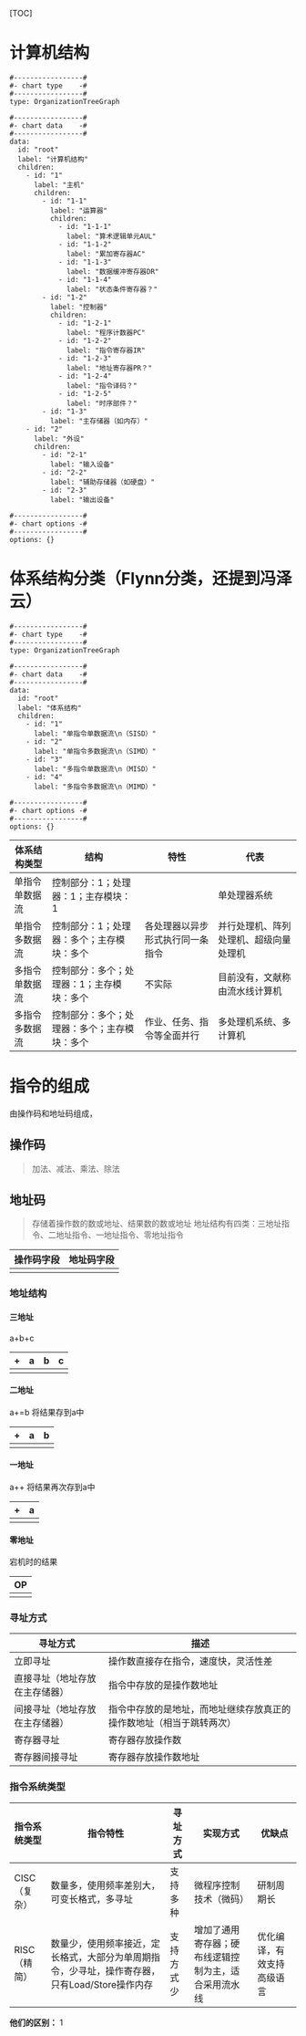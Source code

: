 [TOC]
# 计算机结构
```chartsview
#-----------------#
#- chart type    -#
#-----------------#
type: OrganizationTreeGraph

#-----------------#
#- chart data    -#
#-----------------#
data:
  id: "root"
  label: "计算机结构"
  children:
    - id: "1"
      label: "主机"
      children:
        - id: "1-1"
          label: "运算器"
          children:
            - id: "1-1-1"
              label: "算术逻辑单元AUL"
            - id: "1-1-2"
              label: "累加寄存器AC"
            - id: "1-1-3"
              label: "数据缓冲寄存器DR"
            - id: "1-1-4"
              label: "状态条件寄存器？"
        - id: "1-2"
          label: "控制器"
          children:
            - id: "1-2-1"
              label: "程序计数器PC"
            - id: "1-2-2"
              label: "指令寄存器IR"
            - id: "1-2-3"
              label: "地址寄存器PR？"
            - id: "1-2-4"
              label: "指令译码？"
            - id: "1-2-5"
              label: "时序部件？"
        - id: "1-3"
          label: "主存储器（如内存）"
    - id: "2"
      label: "外设"
      children:
        - id: "2-1"
          label: "输入设备"
        - id: "2-2"
          label: "辅助存储器（如硬盘）"
        - id: "2-3"
          label: "输出设备"

#-----------------#
#- chart options -#
#-----------------#
options: {}
```

# 体系结构分类（Flynn分类，还提到冯泽云）
```chartsview
#-----------------#
#- chart type    -#
#-----------------#
type: OrganizationTreeGraph

#-----------------#
#- chart data    -#
#-----------------#
data:
  id: "root"
  label: "体系结构"
  children:
    - id: "1"
      label: "单指令单数据流\n（SISD）"
    - id: "2"
      label: "单指令多数据流\n（SIMD）"
    - id: "3"
      label: "多指令单数据流\n（MISD）"
    - id: "4"
      label: "多指令多数据流\n（MIMD）"

#-----------------#
#- chart options -#
#-----------------#
options: {}
```


| 体系结构类型   | 结构                                         | 特性                             | 代表                                   |
| -------------- | -------------------------------------------- | -------------------------------- | -------------------------------------- |
| 单指令单数据流 | 控制部分：1；处理器：1；主存模块：1          |                                  | 单处理器系统                           |
| 单指令多数据流 | 控制部分：1；处理器：多个；主存模块：多个    | 各处理器以异步形式执行同一条指令 | 并行处理机、阵列处理机、超级向量处理机 |
| 多指令单数据流 | 控制部分：多个；处理器：1；主存模块：多个    | 不实际                           | 目前没有，文献称由流水线计算机         |
| 多指令多数据流 | 控制部分：多个；处理器：多个；主存模块：多个 | 作业、任务、指令等全面并行       | 多处理机系统、多计算机                 |

# 指令的组成
由操作码和地址码组成，
## 操作码
> 加法、减法、乘法、除法

## 地址码
> 存储着操作数的数或地址、结果数的数或地址
> 地址结构有四类：三地址指令、二地址指令、一地址指令、零地址指令

| 操作码字段 | 地址码字段 |
| -------- | ---------- |
|          |            |

### 地址结构
#### 三地址
 a+b+c
 
| +  | a   | b   | c   |
| --- | --- | --- | --- |
|     |     |     |     |

#### 二地址
a+=b
将结果存到a中

| +   | a   | b   |
| --- | --- | --- |
|     |     |     |

#### 一地址 
a++
将结果再次存到a中

| +   | a   |
| --- | --- |
|     |     |

#### 零地址
宕机时的结果

| OP  |
| --- |
|     |

### 寻址方式

| 寻址方式                       | 描述                                                                 |
| ------------------------------ | -------------------------------------------------------------------- |
| 立即寻址                       | 操作数直接存在指令，速度快，灵活性差                                 |
| 直接寻址（地址存放在主存储器） | 指令中存放的是操作数地址                                             |
| 间接寻址（地址存放在主存储器） | 指令中存放的是地址，而地址继续存放真正的操作数地址（相当于跳转两次） |
| 寄存器寻址                     | 寄存器存放操作数                                                     |
| 寄存器间接寻址                 | 寄存器存放操作数地址                                                 |

### 指令系统类型

| 指令系统类型 | 指令特性                                                                               | 寻址方式   | 实现方式                                             | 优缺点                     |
| ------------ | -------------------------------------------------------------------------------------- | ---------- | ---------------------------------------------------- | -------------------------- |
| CISC（复杂） | 数量多，使用频率差别大，可变长格式，多寻址                                                     | 支持多种   | 微程序控制技术（微码）                               | 研制周期长                 |
| RISC（精简） | 数量少，使用频率接近，定长格式，大部分为单周期指令，少寻址，操作寄存器，只有Load/Store操作内存 | 支持方式少 | 增加了通用寄存器；硬布线逻辑控制为主，适合采用流水线 | 优化编译，有效支持高级语言 |

**他们的区别：**
1

